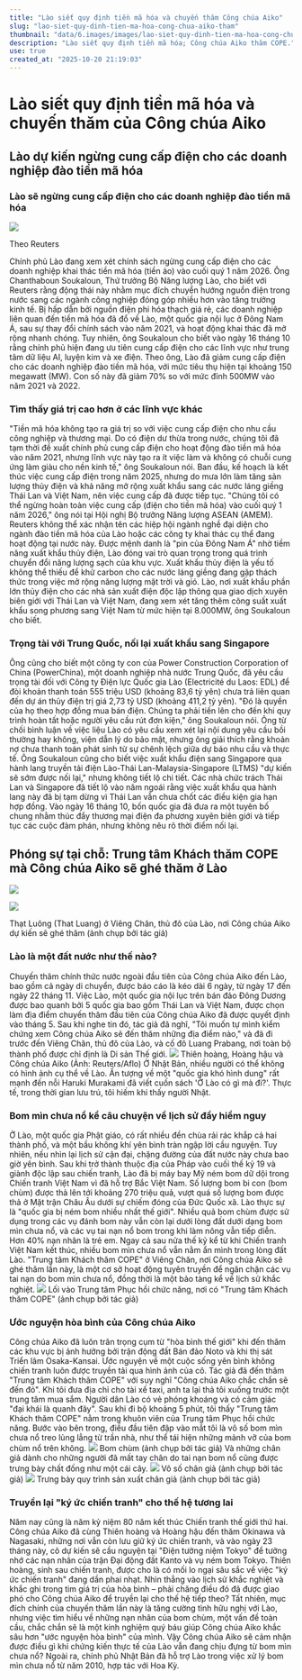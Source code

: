 ```yaml
---
title: "Lào siết quy định tiền mã hóa và chuyến thăm Công chúa Aiko"
slug: "lao-siet-quy-dinh-tien-ma-hoa-cong-chua-aiko-tham"
thumbnail: "data/6.images/images/lao-siet-quy-dinh-tien-ma-hoa-cong-chua-aiko-tham.webp"
description: "Lào siết quy định tiền mã hóa; Công chúa Aiko thăm COPE."
use: true
created_at: "2025-10-20 21:19:03"
---
```


# Lào siết quy định tiền mã hóa và chuyến thăm của Công chúa Aiko

## Lào dự kiến ngừng cung cấp điện cho các doanh nghiệp đào tiền mã hóa

### Lào sẽ ngừng cung cấp điện cho các doanh nghiệp đào tiền mã hóa

![](/images/20251020-00010007-neweco-000-1-view.webp)

Theo Reuters

Chính phủ Lào đang xem xét chính sách ngừng cung cấp điện cho các doanh nghiệp khai thác tiền mã hóa (tiền ảo) vào cuối quý 1 năm 2026. Ông Chanthaboun Soukaloun, Thứ trưởng Bộ Năng lượng Lào, cho biết với Reuters rằng động thái này nhằm mục đích chuyển hướng nguồn điện trong nước sang các ngành công nghiệp đóng góp nhiều hơn vào tăng trưởng kinh tế.
Bị hấp dẫn bởi nguồn điện phi hóa thạch giá rẻ, các doanh nghiệp liên quan đến tiền mã hóa đã đổ về Lào, một quốc gia nội lục ở Đông Nam Á, sau sự thay đổi chính sách vào năm 2021, và hoạt động khai thác đã mở rộng nhanh chóng. Tuy nhiên, ông Soukaloun cho biết vào ngày 16 tháng 10 rằng chính phủ hiện đang ưu tiên cung cấp điện cho các lĩnh vực như trung tâm dữ liệu AI, luyện kim và xe điện.
Theo ông, Lào đã giảm cung cấp điện cho các doanh nghiệp đào tiền mã hóa, với mức tiêu thụ hiện tại khoảng 150 megawatt (MW). Con số này đã giảm 70% so với mức đỉnh 500MW vào năm 2021 và 2022.

### Tìm thấy giá trị cao hơn ở các lĩnh vực khác

"Tiền mã hóa không tạo ra giá trị so với việc cung cấp điện cho nhu cầu công nghiệp và thương mại. Do có điện dư thừa trong nước, chúng tôi đã tạm thời đề xuất chính phủ cung cấp điện cho hoạt động đào tiền mã hóa vào năm 2021, nhưng lĩnh vực này tạo ra ít việc làm và không có chuỗi cung ứng làm giàu cho nền kinh tế," ông Soukaloun nói.
Ban đầu, kế hoạch là kết thúc việc cung cấp điện trong năm 2025, nhưng do mưa lớn làm tăng sản lượng thủy điện và khả năng mở rộng xuất khẩu sang các nước láng giềng Thái Lan và Việt Nam, nên việc cung cấp đã được tiếp tục.
"Chúng tôi có thể ngừng hoàn toàn việc cung cấp (điện cho tiền mã hóa) vào cuối quý 1 năm 2026," ông nói tại Hội nghị Bộ trưởng Năng lượng ASEAN (AMEM).
Reuters không thể xác nhận tên các hiệp hội ngành nghề đại diện cho ngành đào tiền mã hóa của Lào hoặc các công ty khai thác cụ thể đang hoạt động tại nước này.
Được mệnh danh là "pin của Đông Nam Á" nhờ tiềm năng xuất khẩu thủy điện, Lào đóng vai trò quan trọng trong quá trình chuyển đổi năng lượng sạch của khu vực. Xuất khẩu thủy điện là yếu tố không thể thiếu để khử carbon cho các nước láng giềng đang gặp thách thức trong việc mở rộng năng lượng mặt trời và gió.
Lào, nơi xuất khẩu phần lớn thủy điện cho các nhà sản xuất điện độc lập thông qua giao dịch xuyên biên giới với Thái Lan và Việt Nam, đang xem xét tăng thêm công suất xuất khẩu song phương sang Việt Nam từ mức hiện tại 8.000MW, ông Soukaloun cho biết.

### Trọng tài với Trung Quốc, nối lại xuất khẩu sang Singapore

Ông cũng cho biết một công ty con của Power Construction Corporation of China (PowerChina), một doanh nghiệp nhà nước Trung Quốc, đã yêu cầu trọng tài đối với Công ty Điện lực Quốc gia Lào (Electricité du Laos: EDL) để đòi khoản thanh toán 555 triệu USD (khoảng 83,6 tỷ yên) chưa trả liên quan đến dự án thủy điện trị giá 2,73 tỷ USD (khoảng 411,2 tỷ yên).
"Đó là quyền của họ theo hợp đồng mua bán điện. Chúng ta phải tiến lên cho đến khi quy trình hoàn tất hoặc người yêu cầu rút đơn kiện," ông Soukaloun nói. Ông từ chối bình luận về việc liệu Lào có yêu cầu xem xét lại nội dung yêu cầu bồi thường hay không, viện dẫn lý do bảo mật, nhưng ông giải thích rằng khoản nợ chưa thanh toán phát sinh từ sự chênh lệch giữa dự báo nhu cầu và thực tế.
Ông Soukaloun cũng cho biết việc xuất khẩu điện sang Singapore qua hành lang truyền tải điện Lào-Thái Lan-Malaysia-Singapore (LTMS) "dự kiến sẽ sớm được nối lại," nhưng không tiết lộ chi tiết.
Các nhà chức trách Thái Lan và Singapore đã tiết lộ vào năm ngoái rằng việc xuất khẩu qua hành lang này đã bị tạm dừng vì Thái Lan vẫn chưa chốt các điều kiện gia hạn hợp đồng.
Vào ngày 16 tháng 10, bốn quốc gia đã đưa ra một tuyên bố chung nhằm thúc đẩy thương mại điện đa phương xuyên biên giới và tiếp tục các cuộc đàm phán, nhưng không nêu rõ thời điểm nối lại.

## Phóng sự tại chỗ: Trung tâm Khách thăm COPE mà Công chúa Aiko sẽ ghé thăm ở Lào

![](/images/uUzvQ3lML_bkIqyakc1vFlHZ-lVjSCI3npXVYKE5vkgK0hRmLwT_-ubgwki4aCOCcyhHsGoqJBjfuoB31IqIj4LOmHGPriguyBKWnRKNiD_XtyrB7YwbFZbMpg63TlV1eXvboQz_okIWVe4UY8PpEJqRgc3evZUFFWBMG37Z2OhMnFFd0z5oKRQptcBFO8sb.webp)

![](/images/title-1760884951875.webp)

Thạt Luông (That Luang) ở Viêng Chăn, thủ đô của Lào, nơi Công chúa Aiko dự kiến sẽ ghé thăm (ảnh chụp bởi tác giả)

### Lào là một đất nước như thế nào?

Chuyến thăm chính thức nước ngoài đầu tiên của Công chúa Aiko đến Lào, bao gồm cả ngày di chuyển, được báo cáo là kéo dài 6 ngày, từ ngày 17 đến ngày 22 tháng 11.
Việc Lào, một quốc gia nội lục trên bán đảo Đông Dương được bao quanh bởi 5 quốc gia bao gồm Thái Lan và Việt Nam, được chọn làm địa điểm chuyến thăm đầu tiên của Công chúa Aiko đã được quyết định vào tháng 5.
Sau khi nghe tin đó, tác giả đã nghĩ, "Tôi muốn tự mình kiểm chứng xem Công chúa Aiko sẽ đến thăm những địa điểm nào," và đã đi trước đến Viêng Chăn, thủ đô của Lào, và cố đô Luang Prabang, nơi toàn bộ thành phố được chỉ định là Di sản Thế giới.
![](/images/image-1760885231577.webp)
Thiên hoàng, Hoàng hậu và Công chúa Aiko (Ảnh: Reuters/Aflo)
Ở Nhật Bản, nhiều người có thể không có hình ảnh cụ thể về Lào. Ấn tượng về một "quốc gia khó hình dung" rất mạnh đến nỗi Haruki Murakami đã viết cuốn sách 'Ở Lào có gì mà đi?'. Thực tế, trong thời gian lưu trú, tôi hiếm khi thấy người Nhật.

### Bom mìn chưa nổ kể câu chuyện về lịch sử đầy hiểm nguy

Ở Lào, một quốc gia Phật giáo, có rất nhiều đền chùa rải rác khắp cả hai thành phố, và một bầu không khí yên bình tràn ngập lời cầu nguyện.
Tuy nhiên, nếu nhìn lại lịch sử cận đại, chặng đường của đất nước này chưa bao giờ yên bình.
Sau khi trở thành thuộc địa của Pháp vào cuối thế kỷ 19 và giành độc lập sau chiến tranh, Lào đã bị máy bay Mỹ ném bom dữ dội trong Chiến tranh Việt Nam vì đã hỗ trợ Bắc Việt Nam. Số lượng bom bi con (bom chùm) được thả lên tới khoảng 270 triệu quả, vượt quá số lượng bom được thả ở Mặt trận Châu Âu dưới sự chiếm đóng của Đức Quốc xã. Lào thực sự là "quốc gia bị ném bom nhiều nhất thế giới".
Nhiều quả bom chùm được sử dụng trong các vụ đánh bom này vẫn còn lại dưới lòng đất dưới dạng bom mìn chưa nổ, và các vụ tai nạn nổ bom trong khi làm nông vẫn tiếp diễn. Hơn 40% nạn nhân là trẻ em. Ngay cả sau nửa thế kỷ kể từ khi Chiến tranh Việt Nam kết thúc, nhiều bom mìn chưa nổ vẫn nằm ẩn mình trong lòng đất Lào.
"Trung tâm Khách thăm COPE" ở Viêng Chăn, nơi Công chúa Aiko sẽ ghé thăm lần này, là một cơ sở hoạt động tuyên truyền để ngăn chặn các vụ tai nạn do bom mìn chưa nổ, đồng thời là một bảo tàng kể về lịch sử khắc nghiệt.
![](/images/image-1760884278312.webp)
Lối vào Trung tâm Phục hồi chức năng, nơi có "Trung tâm Khách thăm COPE" (ảnh chụp bởi tác giả)

### Ước nguyện hòa bình của Công chúa Aiko

Công chúa Aiko đã luôn trân trọng cụm từ "hòa bình thế giới" khi đến thăm các khu vực bị ảnh hưởng bởi trận động đất Bán đảo Noto và khi thị sát Triển lãm Osaka-Kansai. Ước nguyện về một cuộc sống yên bình không chiến tranh luôn được truyền tải qua hình ảnh của cô.
Tác giả đã đến thăm "Trung tâm Khách thăm COPE" với suy nghĩ "Công chúa Aiko chắc chắn sẽ đến đó".
Khi tôi đưa địa chỉ cho tài xế taxi, anh ta lại thả tôi xuống trước một trung tâm mua sắm. Người dân Lào có vẻ phóng khoáng và có cảm giác "đại khái là quanh đây". Sau khi đi bộ khoảng 5 phút, tôi thấy "Trung tâm Khách thăm COPE" nằm trong khuôn viên của Trung tâm Phục hồi chức năng.
Bước vào bên trong, điều đầu tiên đập vào mắt tôi là vô số bom mìn chưa nổ treo lủng lẳng từ trần nhà, như thể tái hiện những mảnh vỡ của bom chùm nổ trên không.
![](/images/image-1760928689677.webp)
Bom chùm (ảnh chụp bởi tác giả)
Và những chân giả dành cho những người đã mất tay chân do tai nạn bom nổ cũng được trưng bày chất đống như một cái cây.
![](/images/image-1760928754780.webp)
Vô số chân giả (ảnh chụp bởi tác giả)
![](/images/image-1760930148182.webp)
Trưng bày quy trình sản xuất chân giả (ảnh chụp bởi tác giả)

### Truyền lại "ký ức chiến tranh" cho thế hệ tương lai

Năm nay cũng là năm kỷ niệm 80 năm kết thúc Chiến tranh thế giới thứ hai. Công chúa Aiko đã cùng Thiên hoàng và Hoàng hậu đến thăm Okinawa và Nagasaki, những nơi vẫn còn lưu giữ ký ức chiến tranh, và vào ngày 23 tháng này, cô dự kiến sẽ cầu nguyện tại "Điện tưởng niệm Tokyo" để tưởng nhớ các nạn nhân của trận Đại động đất Kanto và vụ ném bom Tokyo.
Thiên hoàng, sinh sau chiến tranh, được cho là có mối lo ngại sâu sắc về việc "ký ức chiến tranh" đang dần phai nhạt.
Nhìn thẳng vào lịch sử khắc nghiệt và khắc ghi trong tim giá trị của hòa bình – phải chăng điều đó đã được giao phó cho Công chúa Aiko để truyền lại cho thế hệ tiếp theo?
Tất nhiên, mục đích chính của chuyến thăm lần này là tăng cường tình hữu nghị với Lào, nhưng việc tìm hiểu về những nạn nhân của bom chùm, một vấn đề toàn cầu, chắc chắn sẽ là một kinh nghiệm quý báu giúp Công chúa Aiko khắc sâu hơn "ước nguyện hòa bình" của mình.
Vậy Công chúa Aiko sẽ cảm nhận được điều gì khi chứng kiến thực tế của Lào vẫn đang chịu đựng từ bom mìn chưa nổ?
Ngoài ra, chính phủ Nhật Bản đã hỗ trợ Lào trong việc xử lý bom mìn chưa nổ từ năm 2010, hợp tác với Hoa Kỳ.